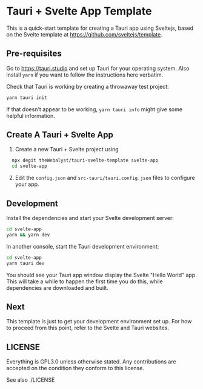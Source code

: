 # Tauri + Svelte App Template

This is a quick-start template for creating a Tauri app using Sveltejs, based on
the Svelte template at https://github.com/sveltejs/template.

## Pre-requisites
Go to https://tauri.studio and set up Tauri for your operating system. Also
install `yarn` if you want to follow the instructions here verbatim.

Check that Tauri is working by creating a throwaway test project:
```bash
yarn tauri init
```
If that doesn't appear to be working, `yarn tauri info` might give some helpful information.

## Create A Tauri + Svelte App 
1. Create a new Tauri + Svelte project using
```bash
  npx degit theWebalyst/tauri-svelte-template svelte-app
  cd svelte-app
```

2. Edit the `config.json` and `src-tauri/tauri.config.json` files to configure your
app.

## Development

Install the dependencies and start your Svelte development server:
```bash
cd svelte-app
yarn && yarn dev
```

In another console, start the Tauri development environment:
```bash
cd svelte-app
yarn tauri dev
```

You should see your Tauri app window display the Svelte "Hello World" app. This
will take a while to happen the first time you do this, while dependencies are
downloaded and built.

## Next

This template is just to get your development environment set up. For how to
proceed from this point, refer to the Svelte and Tauri websites.

## LICENSE

Everything is GPL3.0 unless otherwise stated. Any contributions are accepted on the condition they conform to this license.

See also ./LICENSE
